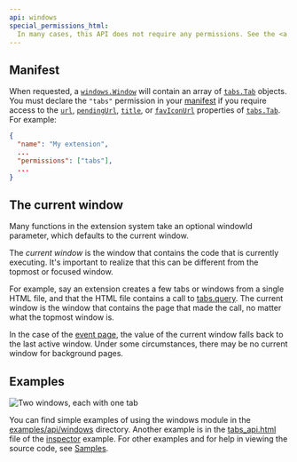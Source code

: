 ```yaml
---
api: windows
special_permissions_html:
  In many cases, this API does not require any permissions. See the <a href="#manifest">Manifest</a> section for details on permission use. 
---
```

## Manifest

When requested, a [`windows.Window`][1] will contain an array of [`tabs.Tab`][2] objects. You must
declare the `"tabs"` permission in your [manifest][3] if you require access to the [`url`][4],
[`pendingUrl`][5], [`title`][6], or [`favIconUrl`][7] properties of [`tabs.Tab`][8]. For example:

```json
{
  "name": "My extension",
  ...
  "permissions": ["tabs"],
  ...
}
```

## The current window

Many functions in the extension system take an optional windowId parameter, which defaults to the
current window.

The _current window_ is the window that contains the code that is currently executing. It's
important to realize that this can be different from the topmost or focused window.

For example, say an extension creates a few tabs or windows from a single HTML file, and that the
HTML file contains a call to [tabs.query][9]. The current window is the window that contains the
page that made the call, no matter what the topmost window is.

In the case of the [event page][10], the value of the current window falls back to the last active
window. Under some circumstances, there may be no current window for background pages.

## Examples

![Two windows, each with one tab](windows.png)

You can find simple examples of using the windows module in the [examples/api/windows][11]
directory. Another example is in the [tabs_api.html][12] file of the [inspector][13] example. For
other examples and for help in viewing the source code, see [Samples][14].

[1]: #type-Window
[2]: /docs/extensions/reference/tabs#type-Tab
[3]: /docs/extensions/reference/tabs/#manifest
[4]: /docs/extensions/reference/tabs#property-Tab-url
[5]: /docs/extensions/reference/tabs#property-Tab-pendingUrl
[6]: /docs/extensions/reference/tabs#property-Tab-title
[7]: /docs/extensions/reference/tabs#property-Tab-favIconUrl
[8]: /docs/extensions/reference/tabs#type-Tab
[9]: /docs/extensions/reference/tabs#method-query
[10]: /docs/extensions/mv2/event_pages
[11]: https://github.com/GoogleChrome/chrome-extensions-samples/tree/main/mv2-archive/api/windows/
[12]: https://github.com/GoogleChrome/chrome-extensions-samples/tree/main/mv2-archive/api/tabs/inspector/tabs_api.html
[13]: https://github.com/GoogleChrome/chrome-extensions-samples/tree/main/mv2-archive/api/tabs/inspector/
[14]: /docs/extensions/mv2/samples

